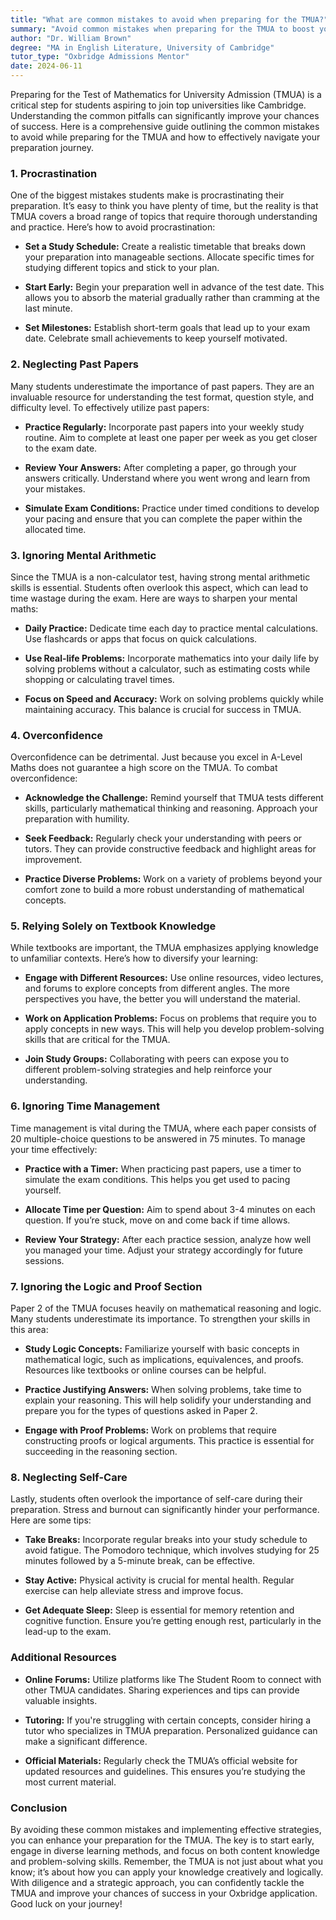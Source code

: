 ```yaml
---
title: "What are common mistakes to avoid when preparing for the TMUA?"
summary: "Avoid common mistakes when preparing for the TMUA to boost your chances of success in university admissions. Start early and stay focused."
author: "Dr. William Brown"
degree: "MA in English Literature, University of Cambridge"
tutor_type: "Oxbridge Admissions Mentor"
date: 2024-06-11
---
```


Preparing for the Test of Mathematics for University Admission (TMUA) is a critical step for students aspiring to join top universities like Cambridge. Understanding the common pitfalls can significantly improve your chances of success. Here is a comprehensive guide outlining the common mistakes to avoid while preparing for the TMUA and how to effectively navigate your preparation journey.

### 1. **Procrastination**

One of the biggest mistakes students make is procrastinating their preparation. It’s easy to think you have plenty of time, but the reality is that TMUA covers a broad range of topics that require thorough understanding and practice. Here’s how to avoid procrastination:

- **Set a Study Schedule:** Create a realistic timetable that breaks down your preparation into manageable sections. Allocate specific times for studying different topics and stick to your plan.
  
- **Start Early:** Begin your preparation well in advance of the test date. This allows you to absorb the material gradually rather than cramming at the last minute.

- **Set Milestones:** Establish short-term goals that lead up to your exam date. Celebrate small achievements to keep yourself motivated.

### 2. **Neglecting Past Papers**

Many students underestimate the importance of past papers. They are an invaluable resource for understanding the test format, question style, and difficulty level. To effectively utilize past papers:

- **Practice Regularly:** Incorporate past papers into your weekly study routine. Aim to complete at least one paper per week as you get closer to the exam date.

- **Review Your Answers:** After completing a paper, go through your answers critically. Understand where you went wrong and learn from your mistakes.

- **Simulate Exam Conditions:** Practice under timed conditions to develop your pacing and ensure that you can complete the paper within the allocated time.

### 3. **Ignoring Mental Arithmetic**

Since the TMUA is a non-calculator test, having strong mental arithmetic skills is essential. Students often overlook this aspect, which can lead to time wastage during the exam. Here are ways to sharpen your mental maths:

- **Daily Practice:** Dedicate time each day to practice mental calculations. Use flashcards or apps that focus on quick calculations.

- **Use Real-life Problems:** Incorporate mathematics into your daily life by solving problems without a calculator, such as estimating costs while shopping or calculating travel times.

- **Focus on Speed and Accuracy:** Work on solving problems quickly while maintaining accuracy. This balance is crucial for success in TMUA.

### 4. **Overconfidence**

Overconfidence can be detrimental. Just because you excel in A-Level Maths does not guarantee a high score on the TMUA. To combat overconfidence:

- **Acknowledge the Challenge:** Remind yourself that TMUA tests different skills, particularly mathematical thinking and reasoning. Approach your preparation with humility.

- **Seek Feedback:** Regularly check your understanding with peers or tutors. They can provide constructive feedback and highlight areas for improvement.

- **Practice Diverse Problems:** Work on a variety of problems beyond your comfort zone to build a more robust understanding of mathematical concepts.

### 5. **Relying Solely on Textbook Knowledge**

While textbooks are important, the TMUA emphasizes applying knowledge to unfamiliar contexts. Here’s how to diversify your learning:

- **Engage with Different Resources:** Use online resources, video lectures, and forums to explore concepts from different angles. The more perspectives you have, the better you will understand the material.

- **Work on Application Problems:** Focus on problems that require you to apply concepts in new ways. This will help you develop problem-solving skills that are critical for the TMUA.

- **Join Study Groups:** Collaborating with peers can expose you to different problem-solving strategies and help reinforce your understanding.

### 6. **Ignoring Time Management**

Time management is vital during the TMUA, where each paper consists of 20 multiple-choice questions to be answered in 75 minutes. To manage your time effectively:

- **Practice with a Timer:** When practicing past papers, use a timer to simulate the exam conditions. This helps you get used to pacing yourself.

- **Allocate Time per Question:** Aim to spend about 3-4 minutes on each question. If you’re stuck, move on and come back if time allows.

- **Review Your Strategy:** After each practice session, analyze how well you managed your time. Adjust your strategy accordingly for future sessions.

### 7. **Ignoring the Logic and Proof Section**

Paper 2 of the TMUA focuses heavily on mathematical reasoning and logic. Many students underestimate its importance. To strengthen your skills in this area:

- **Study Logic Concepts:** Familiarize yourself with basic concepts in mathematical logic, such as implications, equivalences, and proofs. Resources like textbooks or online courses can be helpful.

- **Practice Justifying Answers:** When solving problems, take time to explain your reasoning. This will help solidify your understanding and prepare you for the types of questions asked in Paper 2.

- **Engage with Proof Problems:** Work on problems that require constructing proofs or logical arguments. This practice is essential for succeeding in the reasoning section.

### 8. **Neglecting Self-Care**

Lastly, students often overlook the importance of self-care during their preparation. Stress and burnout can significantly hinder your performance. Here are some tips:

- **Take Breaks:** Incorporate regular breaks into your study schedule to avoid fatigue. The Pomodoro technique, which involves studying for 25 minutes followed by a 5-minute break, can be effective.

- **Stay Active:** Physical activity is crucial for mental health. Regular exercise can help alleviate stress and improve focus.

- **Get Adequate Sleep:** Sleep is essential for memory retention and cognitive function. Ensure you’re getting enough rest, particularly in the lead-up to the exam.

### Additional Resources

- **Online Forums:** Utilize platforms like The Student Room to connect with other TMUA candidates. Sharing experiences and tips can provide valuable insights.

- **Tutoring:** If you're struggling with certain concepts, consider hiring a tutor who specializes in TMUA preparation. Personalized guidance can make a significant difference.

- **Official Materials:** Regularly check the TMUA’s official website for updated resources and guidelines. This ensures you’re studying the most current material.

### Conclusion

By avoiding these common mistakes and implementing effective strategies, you can enhance your preparation for the TMUA. The key is to start early, engage in diverse learning methods, and focus on both content knowledge and problem-solving skills. Remember, the TMUA is not just about what you know; it’s about how you can apply your knowledge creatively and logically. With diligence and a strategic approach, you can confidently tackle the TMUA and improve your chances of success in your Oxbridge application. Good luck on your journey!
    